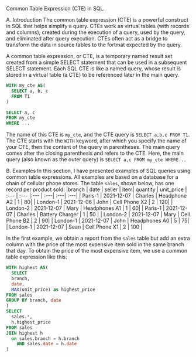 Common Table Expression (CTE) in SQL. 

A. Introduction
The common table expression (CTE) is a powerful construct in SQL that helps simplify a query. CTEs
work as virtual tables (with records and columns), created during the execution of a query, 
used by the query, and eliminated after query execution. CTEs often act as a bridge to transform the data in source tables to the fortmat expected by the query. 

A common table expression, or CTE, is a temporary named result set created from a simple SELECT statement that can be used in a subsequent SELECT statement. Each SQL CTE is like a named query, whose result is stored in a virtual table (a CTE) to be referenced later in the main query. 

```SQL
WITH my_cte AS(
  SELECT a, b, c
  FROM T1
)

SELECT a, c
FROM my_cte
WHERE ...
```
The name of this CTE is ```my_cte```, and the CTE query is ```SELECT a,b,c FROM T1```. The CTE starts with the ```WITH``` keyword, after which you specify the name of your CTE, then the content of the query in parentheses. The main query comes after the closing parenthesis and refers to the CTE. Here, the main query (also known as the outer query) is ```SELECT a,c FROM my_cte WHERE...```

B. Examples
In this section, I have presented examples of SQL queries using common table expressions. All examples are based on a database for a chain of cellular phone stores. The table ```sales```, shown below, has one record per product sold:
|branch | date | seller | item| quantity | unit_price
| :---         |     :---     |:--- | :---| :---| :---|
| Paris-1   | 2021-12-07     | Charles    | Headphone A2 | 1 | 80|
| London-1     | 2021-12-06       | John      | Cell Phone X2 | 2 | 120|
| London-2 | 2021-12-07 | Mary | Headphones A1 | 1 | 60|
| Paris-1 | 2021-12-07 | Charles | Battery Charger | 1 | 50 |
| London-2 | 2021-12-07 | Mary | Cell Phone B2 | 2 | 90|
| London-1 | 2021-12-07 | John | Headphones A0 | 5 | 75|
| London-1 | 2021-12-07 | Sean | Cell Phone X1 | 2 | 100 |

In the first example, we obtain a  report from the ```sales``` table but add an extra column with the price of the most expensive item sold in the same branch that day. To obtain the price of the most expensive item, we use a common table expression like this:

```SQL
WITH highest AS(
  SELECT
  branch,
  date,
  MAX(unit_price) as highest_price
FROM sales
GROUP BY branch, date
)
SELECT
  sales.*,
  h.highest_price
FROM sales
JOIN highest h
  on sales.branch = h.branch
    AND sales.date = h.date
)
```
